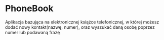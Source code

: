 # PhoneBook

Aplikacja bazująca na elektronicznej książce telefonicznej, w której możesz dodać nowy kontakt(nazwę, numer), oraz wyszukać daną osobę poprzez numer lub podawaną frazę
